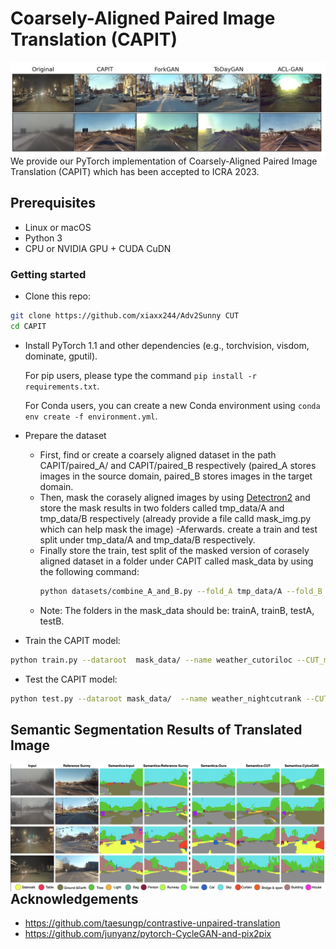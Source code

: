 # Coarsely-Aligned Paired Image Translation (CAPIT)
<img src='vis.png' align="right" width=960>

We provide our PyTorch implementation of Coarsely-Aligned Paired Image Translation (CAPIT) which has been accepted to ICRA 2023.

## Prerequisites
- Linux or macOS
- Python 3
- CPU or NVIDIA GPU + CUDA CuDN

### Getting started

- Clone this repo:
```bash
git clone https://github.com/xiaxx244/Adv2Sunny CUT
cd CAPIT
```

- Install PyTorch 1.1 and other dependencies (e.g., torchvision, visdom, dominate, gputil).

  For pip users, please type the command `pip install -r requirements.txt`.

  For Conda users,  you can create a new Conda environment using `conda env create -f environment.yml`.

- Prepare the dataset
  - First, find or create a coarsely aligned dataset in the path CAPIT/paired_A/ and CAPIT/paired_B respectively (paired_A stores images in the source  domain, paired_B stores images in the target domain.
  - Then, mask the corasely aligned images by using [Detectron2](https://github.com/facebookresearch/detectron2) and store the mask results in two folders called tmp_data/A and tmp_data/B respectively (already provide a file calld mask_img.py which can help mask the image)
  -Aferwards. create a train and test split under tmp_data/A and tmp_data/B respectively.
  - Finally store the train, test split of the masked version of corasely aligned dataset in a folder under CAPIT called mask_data by using the following command:
    ```bash
    python datasets/combine_A_and_B.py --fold_A tmp_data/A --fold_B tmp_data/B --fold_AB mask_data
    ```
   - Note: The folders in the mask_data should be: trainA, trainB, testA, testB.
  
- Train the CAPIT model:
```bash
python train.py --dataroot  mask_data/ --name weather_cutoriloc --CUT_mode CUT --display_id 0 --preprocess scale_width --load_size 512

```
- Test the CAPIT model:
```bash
python test.py --dataroot mask_data/  --name weather_nightcutrank --CUT_mode CUT --preprocess scale_width --load_size 512
```
## Semantic Segmentation Results of Translated Image 
<img src='vis2.png' align="right" width=960>

## Acknowledgements
- https://github.com/taesungp/contrastive-unpaired-translation
- https://github.com/junyanz/pytorch-CycleGAN-and-pix2pix
